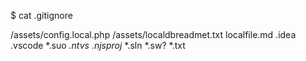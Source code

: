 $ cat .gitignore

/assets/config.local.php
/assets/localdbreadmet.txt
localfile.md
.idea
.vscode
*.suo
*.ntvs*
*.njsproj*
*.sln
*.sw?
*.txt